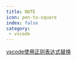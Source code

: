```yaml
---
title: NOTE
icon: pen-to-square
index: false
category:
 - vscode
---
```


[vscode使用正则表达式替换](vscode正则替换.md)
